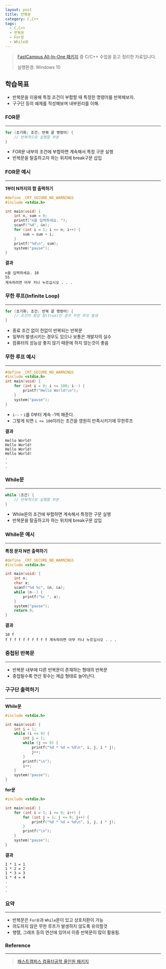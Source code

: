 ```yaml
---
layout: post
title: 반복문
category: C,C++
tags:
  - C,C++
  - 반복문
  - For문
  - While문
---
```




> [FastCampus All-In-One 패키지](https://www.fastcampus.co.kr/dev_online_cs/) 중 C/C++ 수업을 듣고 정리한 자료입니다.
>
> 실행환경: Windows 10



## 학습목표

- 반복문을 이용해 특정 조건이 부합할 때 특정한 명령어를 반복해보자.
- 구구단 등의 예제를 작성해보며 내부원리를 이해.



### FOR문

---

```c++
for (초기화; 조건; 반복 끝 명령어) {
    // 반복적으로 실행할 부분
}
```

- FOR문 내부의 조건에 부합하면 계속해서 특정 구문 실행
- 반복문을 탈출하고자 하는 위치에 break구문 삽입



### FOR문 예시

---

**1부터 N까지의 합 출력하기**

```c
#define _CRT_SECURE_NO_WARNINGS
#include <stdio.h>

int main(void) {
    int n, sum = 0;
    printf("n을 입력하세요. ");
    scanf("%d", &n);
    for (int i = 1; i <= n; i++) {
        sum = sum + i;
    }
    printf("%d\n", sum);
    system("pause");
}
```



**결과**

```
n을 입력하세요. 10
55
계속하려면 아무 키나 누르십시오 . . .
```



### 무한 루프(Infinite Loop)

---

```c++
for (초기화; 조건; 반복 끝 명령어) {
    // 조건이 항상 참(true)인 경우 무한 루프 발생
}
```

- 종료 조건 없이 한없이 반복되는 반복문
- 일부러 발생시키는 경우도 있으나 보통은 개발자의 실수
- 컴퓨터의 성능상 좋지 않기 때문에 하지 않는것이 좋음



### 무한 루프 예시

---

```c
#define _CRT_SECURE_NO_WARNINGS 
#include <stdio.h>
int main(void) {
    for (int i = 0; i <= 100; i--) {
        printf("Hello World!\n");
    }
    system("pause");
}
```

- `i--` - `i`를 0부터 계속 -1씩 해준다.
- 그렇게 되면 `i <= 100`이라는 조건을 영원히 만족시키기에 무한루프



**결과**

```
Hello World!
Hello World!
Hello World!
Hello World!
.
.
.
```



### While문

------

```c++
while (조건) {
    // 반복적으로 실행할 부분
}
```

- While문의 조건에 부합하면 계속해서 특정한 구문 실행
- 반복문을 탈출하고자 하는 위치에 break구문 삽입



### While문 예시

------

**특정 문자 N번 출력하기**

```c
#define _CRT_SECURE_NO_WARNINGS
#include <stdio.h>

int main(void) {
    int n;
    char a;
    scanf("%d %c", &n, &a);
    while (n--) {
        printf("%c ", a);
    }
    system("pause");
    return 0;
}
```



**결과**

```
10 f
f f f f f f f f f f 계속하려면 아무 키나 누르십시오 . . .
```



### 중첩된 반복문

------

- 반복문 내부에 다른 반복문이 존재하는 형태의 반복문
- 중첩될수록 연산 횟수는 제곱 형태로 늘어난다.



### 구구단 출력하기

------

**While문**

```c
#include <stdio.h>

int main(void) {
    int i = 1;
    while (i <= 9) {
        int j = 1;
        while (j <= 9) {
            printf("%d * %d = %d\n", i, j, i * j);
            j++;
        }
        printf("\n");
        i++;
    }
    system("pause");
}
```



**for문**

```c
#include <stdio.h>

int main(void) {
    for (int i = 1; i <= 9; i++) {
        for (int j = 1; j <= 9; j++) {
            printf("%d * %d = %d\n", i, j, i * j);
        }
        printf("\n");
    }
    system("pause");
}
```



**결과**

```
1 * 1 = 1
1 * 2 = 2
1 * 3 = 3
1 * 4 = 4
.
.
.
```







### 요약

---

- 반복문은 `For문`과 `While`문이 있고 상호치환이 가능
- 의도하지 않은 무한 루프가 발생하지 않도록 유의할것
- 행렬, 그래프 등의 연산에 있어서 이중 반복문이 많이 활용됨.



### Reference

------

> [패스트캠퍼스 컴퓨터공학 올인원 패키지](https://online.fastcampus.co.kr/courses/enrolled/428668)

